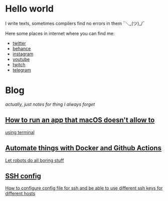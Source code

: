 # Hello world

I write texts, sometimes compilers find no errors in them ¯＼\_(ツ)_/¯

Here some places in internet where you can find me:
- [twitter](https://twitter.com/dmitrytabakerov)
- [behance](https://www.behance.net/azazeo)
- [instagram](https://instagram.com/azazeo.design)
- [youtube](https://www.youtube.com/c/AzazeoAinamart)
- [twitch](https://twitch.tv/tabakerov)
- [telegram](https://t.me/azazeodesign)


# Blog
*actually, just notes for thing I always forget*

## [How to run an app that macOS doesn't allow to](/blog/escape-macos-quarantine)
[using terminal](/blog/escape-macos-quarantine)

## [Automate things with Docker and Github Actions](/blog/automate_with_docker_and_github_actions)
[Let robots do all boring stuff](/blog/automate_with_docker_and_github_actions)

## [SSH config](/blog/ssh-config)
[How to configure config file for ssh and be able to use different ssh keys for different hosts](/blog/ssh-config)